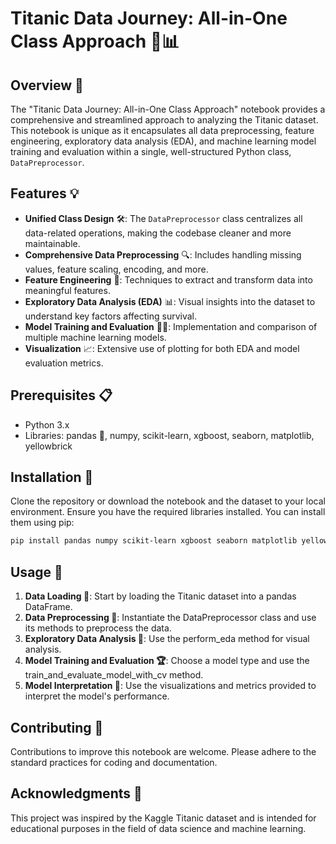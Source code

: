 # Titanic Data Journey: All-in-One Class Approach 🚢📊

## Overview 🌟
The "Titanic Data Journey: All-in-One Class Approach" notebook provides a comprehensive and streamlined approach to analyzing the Titanic dataset. This notebook is unique as it encapsulates all data preprocessing, feature engineering, exploratory data analysis (EDA), and machine learning model training and evaluation within a single, well-structured Python class, `DataPreprocessor`.

## Features 💡
- **Unified Class Design** 🛠️: The `DataPreprocessor` class centralizes all data-related operations, making the codebase cleaner and more maintainable.
- **Comprehensive Data Preprocessing** 🔍: Includes handling missing values, feature scaling, encoding, and more.
- **Feature Engineering** 🧬: Techniques to extract and transform data into meaningful features.
- **Exploratory Data Analysis (EDA)** 📊: Visual insights into the dataset to understand key factors affecting survival.
- **Model Training and Evaluation** 🏋️‍♂️: Implementation and comparison of multiple machine learning models.
- **Visualization** 📈: Extensive use of plotting for both EDA and model evaluation metrics.

## Prerequisites 📋
- Python 3.x
- Libraries: pandas 🐼, numpy, scikit-learn, xgboost, seaborn, matplotlib, yellowbrick

## Installation 🚀
Clone the repository or download the notebook and the dataset to your local environment. Ensure you have the required libraries installed. You can install them using pip:
```bash
pip install pandas numpy scikit-learn xgboost seaborn matplotlib yellowbrick
```

## Usage 📘

1. **Data Loading 💾**: Start by loading the Titanic dataset into a pandas DataFrame.
2. **Data Preprocessing 🧹**: Instantiate the DataPreprocessor class and use its methods to preprocess the data.
3. **Exploratory Data Analysis 🔎**: Use the perform_eda method for visual analysis.
4. **Model Training and Evaluation 🏆**: Choose a model type and use the train_and_evaluate_model_with_cv method.
5. **Model Interpretation 📝**: Use the visualizations and metrics provided to interpret the model's performance.

## Contributing 🤝
Contributions to improve this notebook are welcome. Please adhere to the standard practices for coding and documentation.

## Acknowledgments 👏
This project was inspired by the Kaggle Titanic dataset and is intended for educational purposes in the field of data science and machine learning.
